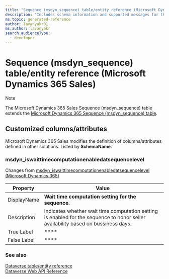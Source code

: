 ```yaml
---
title: "Sequence (msdyn_sequence) table/entity reference (Microsoft Dynamics 365 Sales)"
description: "Includes schema information and supported messages for the Sequence (msdyn_sequence) table/entity with Microsoft Dynamics 365 Sales."
ms.topic: generated-reference
author: lavanyakr01
ms.author: lavanyakr
search.audienceType: 
  - developer
---
```


# Sequence (msdyn_sequence) table/entity reference (Microsoft Dynamics 365 Sales)



> [!NOTE]
> The Microsoft Dynamics 365 Sales Sequence (msdyn_sequence) table extends the [Microsoft Dynamics 365 Sequence (msdyn_sequence) table](/dynamics365/developer/reference/entities/msdyn_sequence).



## Customized columns/attributes

Microsoft Dynamics 365 Sales modifies the definition of columns/attributes defined in other solutions. Listed by **SchemaName**.

### <a name="BKMK_msdyn_iswaittimecomputationenabledatsequencelevel"></a> msdyn_iswaittimecomputationenabledatsequencelevel

Changes from [msdyn_iswaittimecomputationenabledatsequencelevel (Microsoft Dynamics 365)](/dynamics365/developer/reference/entities/msdyn_sequence#BKMK_msdyn_iswaittimecomputationenabledatsequencelevel)

|Property|Value|
|---|---|
|DisplayName|**Wait time computation setting for the sequence.**|
|Description|Indicates whether wait time computation setting is enabled for the sequence to honor seller availability based on bussiness days.|
|True Label|****|
|False Label|****|




### See also

[Dataverse table/entity reference](/power-apps/developer/data-platform/reference/about-entity-reference)  
[Dataverse Web API Reference](/power-apps/developer/data-platform/webapi/reference/about)   

